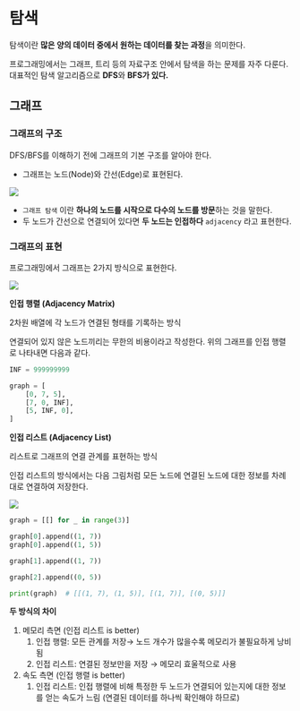 # 탐색

탐색이란 **많은 양의 데이터 중에서 원하는 데이터를 찾는 과정**을 의미한다.

프로그래밍에서는 그래프, 트리 등의 자료구조 안에서 탐색을 하는 문제를 자주 다룬다.
대표적인 탐색 알고리즘으로 **DFS**와 **BFS가 있다.**

## 그래프

### 그래프의 구조

DFS/BFS를 이해하기 전에 그래프의 기본 구조를 알아야 한다.

- 그래프는 노드(Node)와 간선(Edge)로 표현된다.

![](https://images.velog.io/images/okyungjin/post/045e7212-5f87-4cef-b523-db50ddaf6a77/node%20&%20edge.png)

- `그래프 탐색` 이란 **하나의 노드를 시작으로 다수의 노드를 방문**하는 것을 말한다.
- 두 노드가 간선으로 연결되어 있다면 **두 노드는 인접하다** `adjacency` 라고 표현한다.

### 그래프의 표현

프로그래밍에서 그래프는 2가지 방식으로 표현한다.

![](https://images.velog.io/images/okyungjin/post/15ad1a99-ddae-4673-89c9-41303e0c5875/graph.png)

**인접 행렬 (Adjacency Matrix)**

2차원 배열에 각 노드가 연결된 형태를 기록하는 방식

연결되어 있지 않은 노드끼리는 무한의 비용이라고 작성한다. 위의 그래프를 인접 행렬로 나타내면 다음과 같다.

```python
INF = 999999999

graph = [
	[0, 7, 5],
	[7, 0, INF],
	[5, INF, 0],
]
```

**인접 리스트 (Adjacency List)**

리스트로 그래프의 연결 관계를 표현하는 방식

인접 리스트의 방식에서는 다음 그림처럼 모든 노드에 연결된 노드에 대한 정보를 차례대로 연결하여 저장한다.

![](https://images.velog.io/images/okyungjin/post/2b9f4db4-f3ab-41ef-855d-47bf73c0e1b7/adj_list.png)

```python
graph = [[] for _ in range(3)]

graph[0].append((1, 7))
graph[0].append((1, 5))

graph[1].append((1, 7))

graph[2].append((0, 5))

print(graph)  # [[(1, 7), (1, 5)], [(1, 7)], [(0, 5)]]
```

**두 방식의 차이**

1. 메모리 측면 (인접 리스트 is better)
    1. 인접 행렬: 모든 관계를 저장→ 노드 개수가 많을수록 메모리가 불필요하게 낭비됨
    2. 인접 리스트: 연결된 정보만을 저장 → 메모리 효울적으로 사용
2. 속도 측면 (인접 행렬 is better)
    1. 인접 리스트: 인접 행렬에 비해 특정한 두 노드가 연결되어 있는지에 대한 정보를 얻는 속도가 느림 (연결된 데이터를 하나씩 확인해야 하므로)